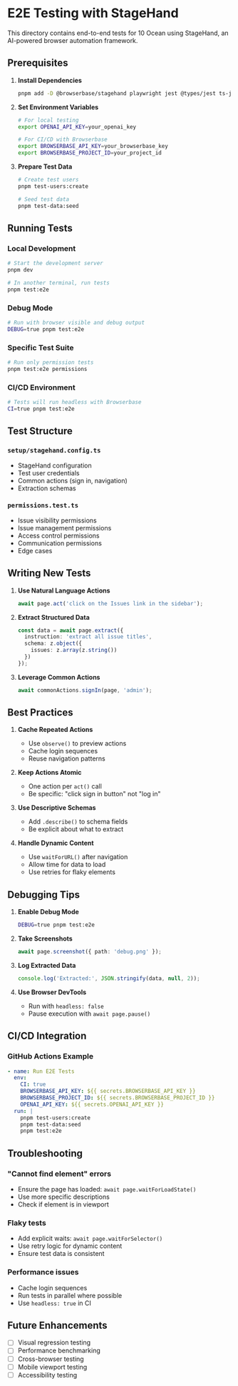 # E2E Testing with StageHand

This directory contains end-to-end tests for 10 Ocean using StageHand, an AI-powered browser automation framework.

## Prerequisites

1. **Install Dependencies**
   ```bash
   pnpm add -D @browserbase/stagehand playwright jest @types/jest ts-jest
   ```

2. **Set Environment Variables**
   ```bash
   # For local testing
   export OPENAI_API_KEY=your_openai_key
   
   # For CI/CD with Browserbase
   export BROWSERBASE_API_KEY=your_browserbase_key
   export BROWSERBASE_PROJECT_ID=your_project_id
   ```

3. **Prepare Test Data**
   ```bash
   # Create test users
   pnpm test-users:create
   
   # Seed test data
   pnpm test-data:seed
   ```

## Running Tests

### Local Development
```bash
# Start the development server
pnpm dev

# In another terminal, run tests
pnpm test:e2e
```

### Debug Mode
```bash
# Run with browser visible and debug output
DEBUG=true pnpm test:e2e
```

### Specific Test Suite
```bash
# Run only permission tests
pnpm test:e2e permissions
```

### CI/CD Environment
```bash
# Tests will run headless with Browserbase
CI=true pnpm test:e2e
```

## Test Structure

### `setup/stagehand.config.ts`
- StageHand configuration
- Test user credentials
- Common actions (sign in, navigation)
- Extraction schemas

### `permissions.test.ts`
- Issue visibility permissions
- Issue management permissions
- Access control permissions
- Communication permissions
- Edge cases

## Writing New Tests

1. **Use Natural Language Actions**
   ```typescript
   await page.act('click on the Issues link in the sidebar');
   ```

2. **Extract Structured Data**
   ```typescript
   const data = await page.extract({
     instruction: 'extract all issue titles',
     schema: z.object({
       issues: z.array(z.string())
     })
   });
   ```

3. **Leverage Common Actions**
   ```typescript
   await commonActions.signIn(page, 'admin');
   ```

## Best Practices

1. **Cache Repeated Actions**
   - Use `observe()` to preview actions
   - Cache login sequences
   - Reuse navigation patterns

2. **Keep Actions Atomic**
   - One action per `act()` call
   - Be specific: "click sign in button" not "log in"

3. **Use Descriptive Schemas**
   - Add `.describe()` to schema fields
   - Be explicit about what to extract

4. **Handle Dynamic Content**
   - Use `waitForURL()` after navigation
   - Allow time for data to load
   - Use retries for flaky elements

## Debugging Tips

1. **Enable Debug Mode**
   ```bash
   DEBUG=true pnpm test:e2e
   ```

2. **Take Screenshots**
   ```typescript
   await page.screenshot({ path: 'debug.png' });
   ```

3. **Log Extracted Data**
   ```typescript
   console.log('Extracted:', JSON.stringify(data, null, 2));
   ```

4. **Use Browser DevTools**
   - Run with `headless: false`
   - Pause execution with `await page.pause()`

## CI/CD Integration

### GitHub Actions Example
```yaml
- name: Run E2E Tests
  env:
    CI: true
    BROWSERBASE_API_KEY: ${{ secrets.BROWSERBASE_API_KEY }}
    BROWSERBASE_PROJECT_ID: ${{ secrets.BROWSERBASE_PROJECT_ID }}
    OPENAI_API_KEY: ${{ secrets.OPENAI_API_KEY }}
  run: |
    pnpm test-users:create
    pnpm test-data:seed
    pnpm test:e2e
```

## Troubleshooting

### "Cannot find element" errors
- Ensure the page has loaded: `await page.waitForLoadState()`
- Use more specific descriptions
- Check if element is in viewport

### Flaky tests
- Add explicit waits: `await page.waitForSelector()`
- Use retry logic for dynamic content
- Ensure test data is consistent

### Performance issues
- Cache login sequences
- Run tests in parallel where possible
- Use `headless: true` in CI

## Future Enhancements

- [ ] Visual regression testing
- [ ] Performance benchmarking
- [ ] Cross-browser testing
- [ ] Mobile viewport testing
- [ ] Accessibility testing